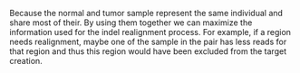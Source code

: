 Because the normal and tumor sample represent the same individual and share most of their. By using them together we can maximize the information used for the indel realignment process. For example, if a region needs realignment, maybe one of the sample in the pair has less reads for that region and thus this region would have been excluded from the target creation. 

